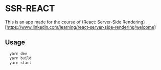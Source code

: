 # SSR-REACT
This is an app made for the course of (React: Server-Side Rendering)[https://www.linkedin.com/learning/react-server-side-rendering/welcome]

## Usage
```sh
  yarn dev
  yarn build
  yarn start
```